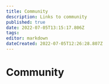 ```yaml
---
title: Community
description: Links to community
published: true
date: 2022-07-05T13:15:17.806Z
tags: 
editor: markdown
dateCreated: 2022-07-05T12:26:28.807Z
---
```


# Community

<style>
.theme-default-content:not(.custom){
    max-width:1280px;
}
.resourceCard{
    flex-basis:30%; margin-bottom:1rem
}
</style>
<div style="display:flex; flex-direction:row; flex-wrap:wrap; justify-content:space-evenly; align-content:space-around">
<ResourceCard
    class="resourceCard"
    headerColor="#001D9D"
    title="Catalyst United"
    url="/en/community/catalyst-united"
    linkText="Go to Page"/>

<ResourceCard
    class="resourceCard"
    headerColor="#0088CC"
    title="Cardano for Climate"
    subtitle="Making the world work better for all people, animals, and the living planet."
    url="https://cardano4climate.com/"
    target="_self"
    linkText="Go to Cardano for Climate"/>
